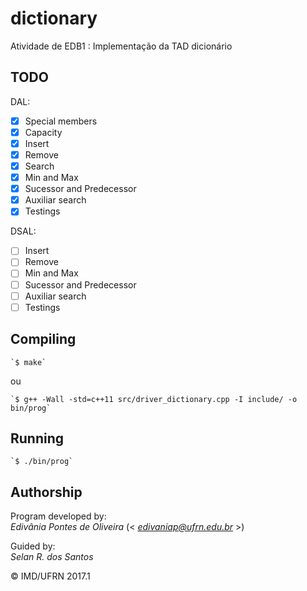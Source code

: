 # dictionary
Atividade de EDB1 : Implementação da TAD dicionário

## TODO
DAL:
- [X] Special members
- [X] Capacity
- [X] Insert
- [X] Remove
- [X] Search
- [X] Min and Max
- [X] Sucessor and Predecessor
- [X] Auxiliar search
- [X] Testings

DSAL:
- [ ] Insert
- [ ] Remove
- [ ] Min and Max
- [ ] Sucessor and Predecessor
- [ ] Auxiliar search 
- [ ] Testings

## Compiling
	`$ make`
ou

	`$ g++ -Wall -std=c++11 src/driver_dictionary.cpp -I include/ -o bin/prog`

## Running
	`$ ./bin/prog`

## Authorship
Program developed by:  
	_Edivânia Pontes de Oliveira_ (< *edivaniap@ufrn.edu.br* >)  

Guided by:  
	_Selan R. dos Santos_

&copy; IMD/UFRN 2017.1

